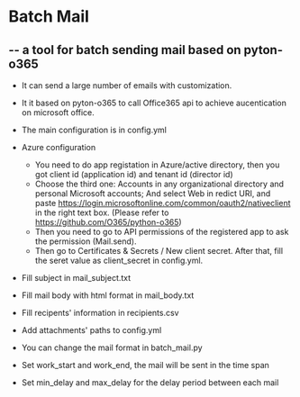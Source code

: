 # Batch Mail
## -- a tool for batch sending mail based on pyton-o365

- It can send a large number of emails with customization.
- It it based on pyton-o365 to call Office365 api to achieve aucentication on microsoft office.
- The main configuration is in config.yml
- Azure configuration
  - You need to do app registation in Azure/active directory, then you got client id (application id) and tenant id (director id)
  - Choose the third one: Accounts in any organizational directory and personal Microsoft accounts; And select Web in redict URI, and paste https://login.microsoftonline.com/common/oauth2/nativeclient in the right text box. (Please refer to https://github.com/O365/python-o365)
  - Then you need to go to API permissions of the registered app to ask the permission (Mail.send).
  - Then go to Certificates & Secrets / New client secret. After that, fill the seret value as client_secret in config.yml.

- Fill subject in mail_subject.txt
- Fill mail body with html format in mail_body.txt
- Fill recipents' information in recipients.csv
- Add attachments' paths to config.yml
- You can change the mail format in batch_mail.py
- Set work_start and work_end, the mail will be sent in the time span
- Set min_delay and max_delay for the delay period between each mail